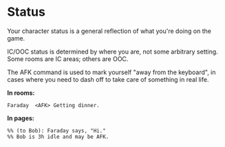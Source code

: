 Status
====
Your character status is a general reflection of what you're doing on the game.

IC/OOC status is determined by where you are, not some arbitrary setting.  Some rooms are IC areas; others are OOC.

The AFK command is used to mark yourself "away from the keyboard", in cases where you need to dash off to take care of something in real life.  

**In rooms:**

    Faraday  <AFK> Getting dinner.

**In pages:**

    %% (to Bob): Faraday says, "Hi."
    %% Bob is 3h idle and may be AFK.
